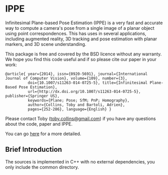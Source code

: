 # IPPE

Infinitesimal Plane-based Pose Estimation (IPPE) is a very fast and accurate way to compute a camera's pose
from a single image of a planar object using point correspondences. This has uses in several applications, 
including augmented reality, 3D tracking and pose estimation with planar markers, and 3D scene understanding.

This package is free and covered by the BSD licence without any warranty. We hope you find this code useful and if so
please cite our paper in your work:

    @article{ year={2014}, issn={0920-5691}, journal={International Journal of Computer Vision}, volume={109}, number={3},
              doi={10.1007/s11263-014-0725-5}, title={Infinitesimal Plane-Based Pose Estimation},
              url={http://dx.doi.org/10.1007/s11263-014-0725-5}, publisher={Springer US}, 
              keywords={Plane; Pose; SfM; PnP; Homography}, 
              author={Collins, Toby and Bartoli, Adrien}, 
              pages={252-286}, language={English} }

Please contact Toby (toby.collins@gmail.com) if you have any questions about the code, paper and IPPE.

You can go [here](https://github.com/tobycollins/IPPE) for a more detailed.

## Brief Introduction

The sources is implemented in C++ with no external dependencies, you only include the common directory.
